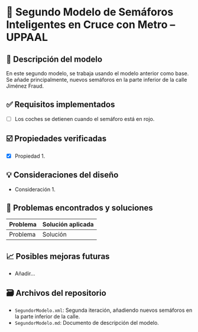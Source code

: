 # 📘 Segundo Modelo de Semáforos Inteligentes en Cruce con Metro – UPPAAL

## 📜 Descripción del modelo

En este segundo modelo, se trabaja usando el modelo anterior como base. Se añade principalmente, nuevos semáforos en la parte inferior de la calle Jiménez Fraud. 

## ✅ Requisitos implementados

- [ ] Los coches se detienen cuando el semáforo está en rojo.

## ☑️ Propiedades verificadas

- [X] Propiedad 1.


## 💡 Consideraciones del diseño

- Consideración 1.

## 🐞 Problemas encontrados y soluciones

| Problema                                      | Solución aplicada                                |
|----------------------------------------------|--------------------------------------------------|
| Problema  | Solución         |


## 📈 Posibles mejoras futuras

- Añadir...

## 🗃️ Archivos del repositorio

- `SegundorModelo.xml`: Segunda iteración, añadiendo nuevos semáforos en la parte inferior de la calle.
- `SegundorModelo.md`: Documento de descripción del modelo.
